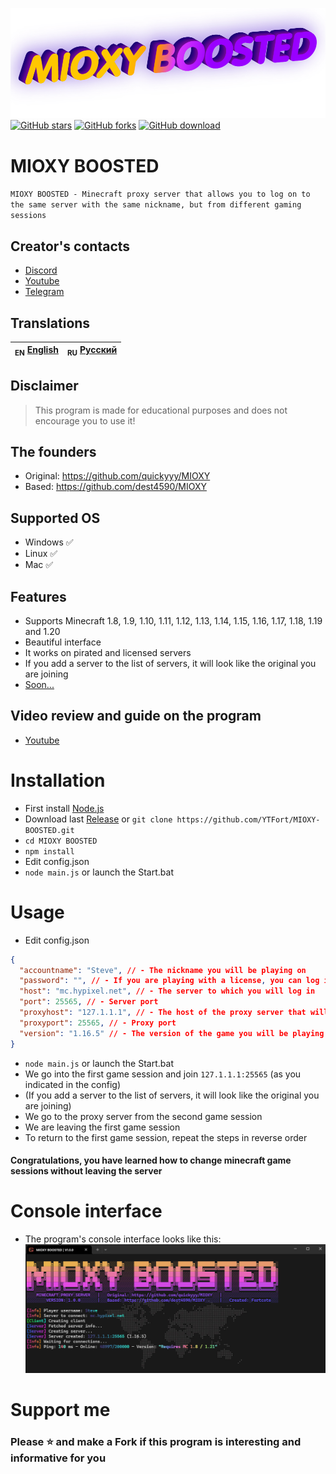 ![Header](/IMG/logo.png)
<a href="https://github.com/YTFort/MIOXY-BOOSTED/stargazers"><img src="https://badgen.net/github/stars/YTFort/MIOXY-BOOSTED" alt="GitHub stars"/></a>
<a href="https://github.com/YTFort/MIOXY-BOOSTED"><img src="https://badgen.net/github/forks/YTFort/MIOXY-BOOSTED" alt="GitHub forks"/></a>
<a href="https://github.com/YTFort/MIOXY-BOOSTED/releases"><img src="https://badgen.net/github/assets-dl/YTFort/MIOXY-BOOSTED" alt="GitHub download"/></a>
# MIOXY BOOSTED
`MIOXY BOOSTED - Minecraft proxy server that allows you to log on to the same server with the same nickname, but from different gaming sessions`

## Creator's contacts
- [Discord](https://discord.gg/bjgpVAxgyE)
- [Youtube](https://youtube.com/c/fortcote)
- [Telegram](https://t.me/FortcoteTG)

## Translations
| <sub>EN</sub> [English](README.md) | <sub>RU</sub> [Русский](README_RU.md) |
|-------------------------|----------------------------|

## Disclaimer
> This program is made for educational purposes and does not encourage you to use it!

## The founders
- Original: https://github.com/quickyyy/MIOXY
- Based: https://github.com/dest4590/MIOXY

## Supported OS
 * Windows ✅
 * Linux ✅
 * Mac ✅

## Features
 * Supports Minecraft 1.8, 1.9, 1.10, 1.11, 1.12, 1.13, 1.14, 1.15, 1.16, 1.17, 1.18, 1.19 and 1.20
 * Beautiful interface
 * It works on pirated and licensed servers
 * If you add a server to the list of servers, it will look like the original you are joining
 * [Soon...](https://github.com/YTFort/MIOXY-BOOSTED/discussions/2)

## Video review and guide on the program
 * [Youtube](https://www.youtube.com/watch?v=_FqpR6GQqsM)

# Installation
* First install [Node.js](https://nodejs.dev)
* Download last [Release](https://github.com/YTFort/MIOXY-BOOSTED/releases) or `git clone https://github.com/YTFort/MIOXY-BOOSTED.git`
* `cd MIOXY BOOSTED`
* `npm install`
* Edit config.json
* `node main.js` or launch the Start.bat

# Usage
 * Edit config.json
```json
{
  "accountname": "Steve", // - The nickname you will be playing on
  "password": "", // - If you are playing with a license, you can log in to your minecraft account here, if on a pirate server, then leave this field empty
  "host": "mc.hypixel.net", // - The server to which you will log in
  "port": 25565, // - Server port
  "proxyhost": "127.1.1.1", // - The host of the proxy server that will open on the localhost
  "proxyport": 25565, // - Proxy port
  "version": "1.16.5" // - The version of the game you will be playing
}
```
* `node main.js` or launch the Start.bat
* We go into the first game session and join `127.1.1.1:25565` (as you indicated in the config)
* (If you add a server to the list of servers, it will look like the original you are joining)
* We go to the proxy server from the second game session
* We are leaving the first game session
* To return to the first game session, repeat the steps in reverse order
#### Congratulations, you have learned how to change minecraft game sessions without leaving the server

# Console interface
* The program's console interface looks like this:
![Main](/IMG/main.png)

# Support me
### Please ⭐ and make a Fork if this program is interesting and informative for you
